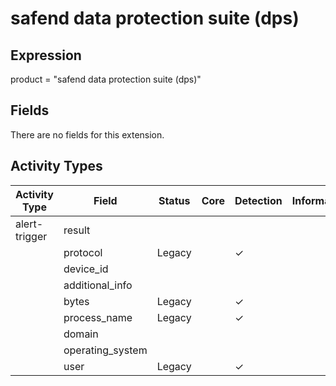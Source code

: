 safend data protection suite (dps)
==================================

Expression
----------

product = "safend data protection suite (dps)"

Fields
------

There are no fields for this extension.

Activity Types
--------------

| Activity Type | Field            | Status | Core | Detection | Informational |
| ------------- | ---------------- | ------ | ---- | --------- | ------------- |
| alert-trigger | result           |        |      |           |               |
|               | protocol         | Legacy |      | &#10003;  |               |
|               | device_id        |        |      |           |               |
|               | additional_info  |        |      |           |               |
|               | bytes            | Legacy |      | &#10003;  |               |
|               | process_name     | Legacy |      | &#10003;  |               |
|               | domain           |        |      |           |               |
|               | operating_system |        |      |           |               |
|               | user             | Legacy |      | &#10003;  |               |


